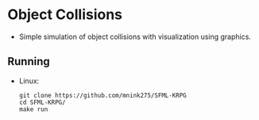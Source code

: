 # Object Collisions

- Simple simulation of object collisions with visualization using graphics.

## Running
- Linux:
  ```shell
  git clone https://github.com/mnink275/SFML-KRPG
  cd SFML-KRPG/
  make run
  ```
